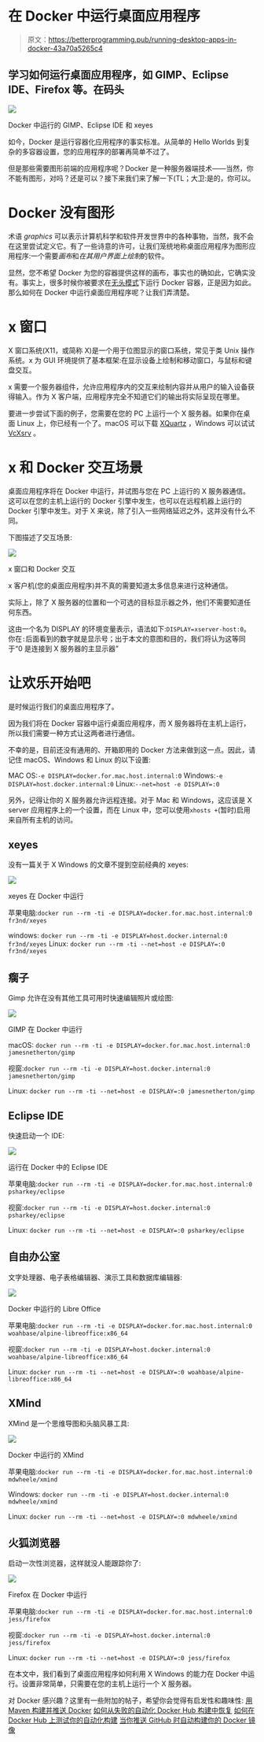 # 在 Docker 中运行桌面应用程序

> 原文：<https://betterprogramming.pub/running-desktop-apps-in-docker-43a70a5265c4>

## 学习如何运行桌面应用程序，如 GIMP、Eclipse IDE、Firefox 等。在码头

![](img/63ff725d3cf4e4cb4dc449be3233212e.png)

Docker 中运行的 GIMP、Eclipse IDE 和 xeyes

如今，Docker 是运行容器化应用程序的事实标准。从简单的 Hello Worlds 到复杂的多容器设置，您的应用程序的部署再简单不过了。

但是那些需要图形前端的应用程序呢？Docker 是一种服务器端技术——当然，你不能有图形，对吗？还是可以？接下来我们来了解一下(TL；大卫:是的，你可以。

# Docker 没有图形

术语 *graphics* 可以表示计算机科学和软件开发世界中的各种事物，当然，我不会在这里尝试定义它。有了一些诗意的许可，让我们笼统地称桌面应用程序为图形应用程序:一个需要*画布*和*在其用户界面上绘制*的软件。

显然，您不希望 Docker 为您的容器提供这样的画布，事实也的确如此，它确实没有。事实上，很多时候你被要求在[无头模式](https://en.wikipedia.org/wiki/Headless_software)下运行 Docker 容器，正是因为如此。那么如何在 Docker 中运行桌面应用程序呢？让我们弄清楚。

# x 窗口

X 窗口系统(X11，或简称 X)是一个用于位图显示的窗口系统，常见于类 Unix 操作系统。x 为 GUI 环境提供了基本框架:在显示设备上绘制和移动窗口，与鼠标和键盘交互。

x 需要一个服务器组件，允许应用程序内的交互来绘制内容并从用户的输入设备获得输入。作为 X 客户端，应用程序完全不知道它们的输出将实际呈现在哪里。

要进一步尝试下面的例子，您需要在您的 PC 上运行一个 X 服务器。如果你在桌面 Linux 上，你已经有一个了。macOS 可以下载 [XQuartz](https://www.xquartz.org/) ，Windows 可以试试 [VcXsrv](https://sourceforge.net/projects/vcxsrv/) 。

# x 和 Docker 交互场景

桌面应用程序将在 Docker 中运行，并试图与您在 PC 上运行的 X 服务器通信。这可以在您的主机上运行的 Docker 引擎中发生，也可以在远程机器上运行的 Docker 引擎中发生。对于 X 来说，除了引入一些网络延迟之外，这并没有什么不同。

下图描述了交互场景:

![](img/adda943f2a784276b07f8a20c1dd8159.png)

x 窗口和 Docker 交互

x 客户机(您的桌面应用程序)并不真的需要知道太多信息来进行这种通信。

实际上，除了 X 服务器的位置和一个可选的目标显示器之外，他们不需要知道任何东西。

这由一个名为 DISPLAY 的环境变量表示，语法如下:`DISPLAY=xserver-host:0`。你在`:`后面看到的数字就是显示号；出于本文的意图和目的，我们将认为这等同于“0 是连接到 X 服务器的主显示器”

# 让欢乐开始吧

是时候运行我们的桌面应用程序了。

因为我们将在 Docker 容器中运行桌面应用程序，而 X 服务器将在主机上运行，所以我们需要一种方式让这两者进行通信。

不幸的是，目前还没有通用的、开箱即用的 Docker 方法来做到这一点。因此，请记住 macOS、Windows 和 Linux 的以下设置:

MAC OS:`-e DISPLAY=docker.for.mac.host.internal:0` Windows:`-e DISPLAY=host.docker.internal:0` Linux:`--net=host -e DISPLAY=:0`

另外，记得让你的 X 服务器允许远程连接。对于 Mac 和 Windows，这应该是 X server 应用程序上的一个设置，而在 Linux 中，您可以使用`xhosts +`(暂时)启用来自所有主机的访问。

## xeyes

没有一篇关于 X Windows 的文章不提到空前经典的 xeyes:

![](img/b12e547b29721cb8c953fb09766a1f31.png)

xeyes 在 Docker 中运行

苹果电脑:`docker run --rm -ti -e DISPLAY=docker.for.mac.host.internal:0 fr3nd/xeyes`

windows:
`docker run --rm -ti -e DISPLAY=host.docker.internal:0 fr3nd/xeyes`
Linux:
`docker run --rm -ti --net=host -e DISPLAY=:0 fr3nd/xeyes`

## 瘸子

Gimp 允许在没有其他工具可用时快速编辑照片或绘图:

![](img/ceb67fe49897d9528fce155be72cc130.png)

GIMP 在 Docker 中运行

macOS: `docker run --rm -ti -e DISPLAY=docker.for.mac.host.internal:0 jamesnetherton/gimp`

视窗:`docker run --rm -ti -e DISPLAY=host.docker.internal:0 jamesnetherton/gimp`

Linux: `docker run --rm -ti --net=host -e DISPLAY=:0 jamesnetherton/gimp`

## Eclipse IDE

快速启动一个 IDE:

![](img/c90af24e4320c1721a7e206be4034487.png)

运行在 Docker 中的 Eclipse IDE

苹果电脑:`docker run --rm -ti -e DISPLAY=docker.for.mac.host.internal:0 psharkey/eclipse`

视窗:`docker run --rm -ti -e DISPLAY=host.docker.internal:0 psharkey/eclipse`

Linux: `docker run --rm -ti --net=host -e DISPLAY=:0 psharkey/eclipse`

## 自由办公室

文字处理器、电子表格编辑器、演示工具和数据库编辑器:

![](img/0825f4307ceefef423a88258ec1ba6f4.png)

Docker 中运行的 Libre Office

苹果电脑:`docker run --rm -ti -e DISPLAY=docker.for.mac.host.internal:0 woahbase/alpine-libreoffice:x86_64`

视窗:`docker run --rm -ti -e DISPLAY=host.docker.internal:0 woahbase/alpine-libreoffice:x86_64`

Linux: `docker run --rm -ti --net=host -e DISPLAY=:0 woahbase/alpine-libreoffice:x86_64`

## XMind

XMind 是一个思维导图和头脑风暴工具:

![](img/c21b607241f6a586773419c71441c82c.png)

Docker 中运行的 XMind

苹果电脑:`docker run --rm -ti -e DISPLAY=docker.for.mac.host.internal:0 mdwheele/xmind`

Windows:
`docker run --rm -ti -e DISPLAY=host.docker.internal:0 mdwheele/xmind`

Linux:
`docker run --rm -ti --net=host -e DISPLAY=:0 mdwheele/xmind`

## 火狐浏览器

启动一次性浏览器，这样就没人能跟踪你了:

![](img/5dd22760adf8d81f4fc53ac34590a59f.png)

Firefox 在 Docker 中运行

苹果电脑:`docker run --rm -ti -e DISPLAY=docker.for.mac.host.internal:0 jess/firefox`

视窗:`docker run --rm -ti -e DISPLAY=host.docker.internal:0 jess/firefox`

Linux: `docker run --rm -ti --net=host -e DISPLAY=:0 jess/firefox`

在本文中，我们看到了桌面应用程序如何利用 X Windows 的能力在 Docker 中运行。设置非常简单，只需要在您的主机上运行一个 X 服务器。

对 Docker 感兴趣？这里有一些附加的帖子，希望你会觉得有启发性和趣味性:
[用 Maven 构建并推送 Docker](https://medium.com/swlh/build-push-to-docker-with-maven-eea7c4b8cfa2)
[如何从失败的自动化 Docker Hub 构建中恢复](https://medium.com/better-programming/how-to-recover-from-a-failed-automated-docker-hub-build-8b6c1cc3d7d4)
[如何在 Docker Hub 上测试你的自动化构建](https://medium.com/better-programming/how-to-test-your-automated-builds-on-docker-hub-e40879f35d1e)
[当你推送 GitHub 时自动构建你的 Docker 镜像](https://medium.com/better-programming/build-your-docker-images-automatically-when-you-push-on-github-18e80ece76af)